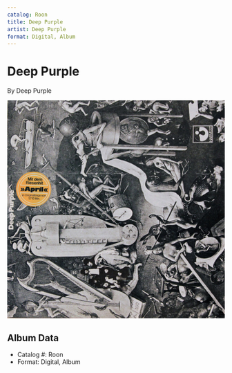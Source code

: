 ```yaml
---
catalog: Roon
title: Deep Purple
artist: Deep Purple
format: Digital, Album
---
```


# Deep Purple

By Deep Purple

![](../../assets/albumcovers/Deep_Purple-Deep_Purple.png)

## Album Data

- Catalog #: Roon
- Format: Digital, Album

